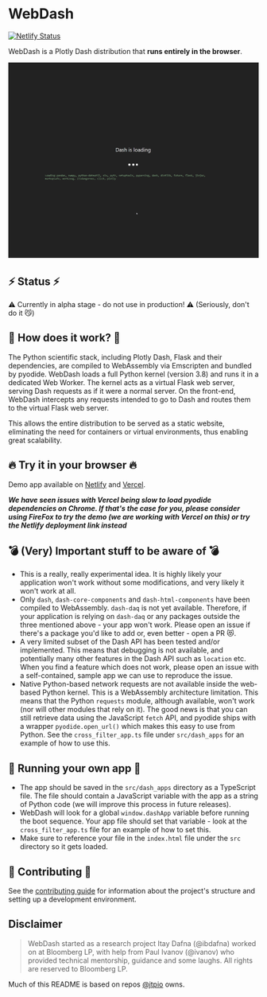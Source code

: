 # WebDash

[![Netlify Status](https://api.netlify.com/api/v1/badges/cd148293-d67c-497d-b82f-34772a8055a7/deploy-status)](https://app.netlify.com/sites/webdash/deploys)

WebDash is a Plotly Dash distribution that **runs entirely in the browser**.

![screenshot](webdash.gif)

## ⚡ Status ⚡

⚠️ Currently in alpha stage - do not use in production! ⚠️ (Seriously, don't do it 😼)

## 🤔 How does it work? 🤔

The Python scientific stack, including Plotly Dash, Flask and their dependencies, are compiled to WebAssembly via Emscripten and bundled by pyodide. WebDash loads a full Python kernel (version 3.8) and runs it in a dedicated Web Worker. The kernel acts as a virtual Flask web server, serving Dash requests as if it were a normal server. On the front-end, WebDash intercepts any requests intended to go to Dash and routes them to the virtual Flask web server.

This allows the entire distribution to be served as a static website, eliminating the need for containers or virtual environments, thus enabling great scalability.

## 🔥 Try it in your browser 🔥

Demo app available on [Netlify](https://webdash.netlify.app/) and [Vercel](https://webdash-wine.vercel.app/).

_**We have seen issues with Vercel being slow to load pyodide dependencies on Chrome. If that's the case for you, please consider using FireFox to try the demo (we are working with Vercel on this) or try the Netlify deployment link instead**_

## 💣 (Very) Important stuff to be aware of 💣

- This is a really, really experimental idea. It is highly likely your application won't work without some modifications, and very likely it won't work at all.
- Only `dash`, `dash-core-components` and `dash-html-components` have been compiled to WebAssembly. `dash-daq` is not yet available. Therefore, if your application is relying on `dash-daq` or any packages outside the three mentioned above - your app won't work. Please open an issue if there's a package you'd like to add or, even better - open a PR 😻.
- A very limited subset of the Dash API has been tested and/or implemented. This means that debugging is not available, and potentially many other features in the Dash API such as `location` etc. When you find a feature which does not work, please open an issue with a self-contained, sample app we can use to reproduce the issue.
- Native Python-based network requests are not available inside the web-based Python kernel. This is a WebAssembly architecture limitation. This means that the Python `requests` module, although available, won't work (nor will other modules that rely on it). The good news is that you can still retrieve data using the JavaScript `fetch` API, and pyodide ships with a wrapper `pyodide.open_url()` which makes this easy to use from Python. See the `cross_filter_app.ts` file under `src/dash_apps` for an example of how to use this.

## 🎈 Running your own app 🎈

- The app should be saved in the `src/dash_apps` directory as a TypeScript file. The file should contain a JavaScript variable with the app as a string of Python code (we will improve this process in future releases).
- WebDash will look for a global `window.dashApp` variable before running the boot sequence. Your app file should set that variable - look at the `cross_filter_app.ts` file for an example of how to set this.
- Make sure to reference your file in the `index.html` file under the `src` directory so it gets loaded.

## 💚 Contributing 💚

See the [contributing guide](https://github.com/ibdafna/webdash/blob/main/CONTRIBUTING.md) for information about the project's structure and setting up a development environment.

## Disclaimer

> WebDash started as a research project Itay Dafna (@ibdafna) worked on at Bloomberg LP, with help from Paul Ivanov (@ivanov) who provided technical mentorship, guidance and some laughs. All rights are reserved to Bloomberg LP.

Much of this README is based on repos [@jtpio](https://github.com/jtpio/) owns.
